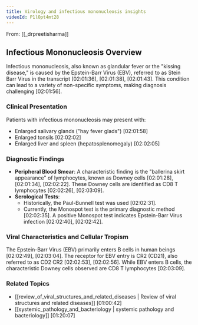 ```yaml
---
title: Virology and infectious mononucleosis insights
videoId: P1lOpt4mt28
---
```


From: [[_drpreetisharma]] <br/> 

## Infectious Mononucleosis Overview
Infectious mononucleosis, also known as glandular fever or the "kissing disease," is caused by the Epstein-Barr Virus (EBV), referred to as Stein Barr Virus in the transcript [02:01:36], [02:01:38], [02:01:43]. This condition can lead to a variety of non-specific symptoms, making diagnosis challenging [02:01:56].

### Clinical Presentation
Patients with infectious mononucleosis may present with:
*   Enlarged salivary glands ("hay fever glads") [02:01:58]
*   Enlarged tonsils [02:02:02]
*   Enlarged liver and spleen (hepatosplenomegaly) [02:02:05]

### Diagnostic Findings
*   **Peripheral Blood Smear**: A characteristic finding is the "ballerina skirt appearance" of lymphocytes, known as Downey cells [02:01:28], [02:01:34], [02:02:22]. These Downey cells are identified as CD8 T lymphocytes [02:02:26], [02:03:09].
*   **Serological Tests**:
    *   Historically, the Paul-Bunnell test was used [02:02:31].
    *   Currently, the Monospot test is the primary diagnostic method [02:02:35]. A positive Monospot test indicates Epstein-Barr Virus infection [02:02:40], [02:02:42].

### Viral Characteristics and Cellular Tropism
The Epstein-Barr Virus (EBV) primarily enters B cells in human beings [02:02:49], [02:03:04]. The receptor for EBV entry is CR2 (CD21), also referred to as CD2 CR2 [02:02:53], [02:02:56]. While EBV enters B cells, the characteristic Downey cells observed are CD8 T lymphocytes [02:03:09].

### Related Topics
*   [[review_of_viral_structures_and_related_diseases | Review of viral structures and related diseases]] [01:00:42]
*   [[systemic_pathology_and_bacteriology | systemic pathology and bacteriology]] [01:20:07]